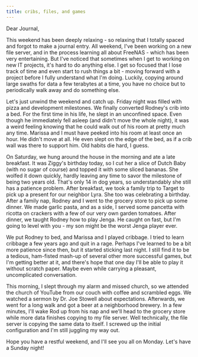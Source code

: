 ```yaml
---
title: cribs, files, and games
---
```


Dear Journal,

This weekend has been deeply relaxing - so relaxing that I totally
spaced and forgot to make a journal entry. All weekend, I've been
working on a new file server, and in the process learning all about
FreeNAS - which has been very entertaining. But I've noticed that
sometimes when I get to working on new IT projects, it's hard to do
anything else. I get so focused that I lose track of time and even start
to rush things a bit - moving forward with a project before I fully
understand what I'm doing. Luckily, copying around large swaths for data
a few terabytes at a time, you have no choice but to periodically walk
away and do something else.

Let's just unwind the weekend and catch up. Friday night was filled with
pizza and development milestones. We finally converted Rodney's crib
into a bed. For the first time in his life, he slept in an unconfined
space. Even though he immediately fell asleep (and didn't move the whole
night), it was a weird feeling knowing that he could walk out of his
room at pretty much any time. Marissa and I must have peeked into his
room at least once an hour. He didn't move at all. He even slept on the
edge of the bed, as if a crib wall was there to support him. Old habits
die hard, I guess.

On Saturday, we hung around the house in the morning and ate a late
breakfast. It was Ziggy's birthday today, so I cut her a slice of Dutch
Baby (with no sugar of course) and topped it with some sliced bananas.
She wolfed it down quickly, hardly leaving any time to savor the
milestone of being two years old. That's only 14 in dog years, so
understandably she still has a patience problem. After breakfast, we
took a family trip to Target to pick up a present for our neighbor Lyra.
She too was celebrating a birthday. After a family nap, Rodney and I
went to the grocery store to pick up some dinner. We made garlic pasta,
and as a side, I served some pancetta with ricotta on crackers with a
few of our very own garden tomatoes. After dinner, we taught Rodney how
to play Jenga. He caught on fast, but I'm going to level with you - my
son might be the worst Jenga player ever.

We put Rodney to bed, and Marissa and I played cribbage. I tried to
learn cribbage a few years ago and quit in a rage. Perhaps I've learned
to be a bit more patience since then, but it started sticking last
night. I still find it to be a tedious, ham-fisted mash-up of several
other more successful games, but I'm getting better at it, and there's
hope that one day I'll be able to play it without scratch paper. Maybe
even while carrying a pleasant, uncomplicated conversation.

This morning, I slept through my alarm and missed church, so we attended
the church of YouTube from our couch with coffee and scrambled eggs. We
watched a sermon by Dr. Joe Stowell about expectations. Afterwards, we
went for a long walk and got a beer at a neighborhood brewery. In a few
minutes, I'll wake Rod up from his nap and we'll head to the grocery
store while more data finishes copying to my file server. Well
technically, the file server is copying the same data to itself. I
screwed up the initial configuration and I'm still juggling my way out.

Hope you have a restful weekend, and I'll see you all on Monday. Let's
have a Sunday night!

